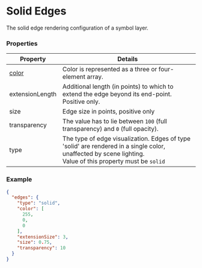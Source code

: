 # Solid Edges

The solid edge rendering configuration of a symbol layer.

### Properties

| Property | Details
| --- | ---
| [color](color.md) | Color is represented as a three or four-element array.
| extensionLength | Additional length (in points) to which to extend the edge beyond its end-point. Positive only.
| size | Edge size in points, positive only
| transparency | The value has to lie between `100` (full transparency) and `0` (full opacity).
| type | The type of edge visualization. Edges of type 'solid' are rendered in a single color, unaffected by scene lighting.<br>Value of this property must be `solid`


### Example

```json
{
  "edges": {
    "type": "solid",
    "color": [
      255,
      0,
      0
    ],
    "extensionSize": 3,
    "size": 0.75,
    "transparency": 10
  }
}
```

